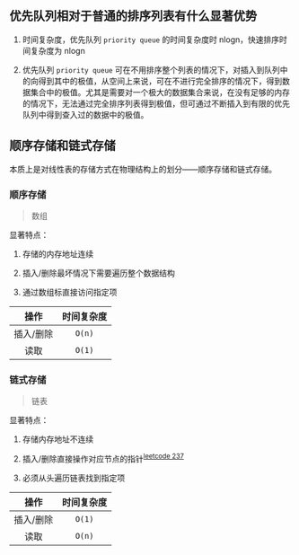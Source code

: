 ## 优先队列相对于普通的排序列表有什么显著优势

1. 时间复杂度，优先队列 `priority queue` 的时间复杂度时 nlogn，快速排序时间复杂度为 nlogn

1. 优先队列 `priority queue` 可在不用排序整个列表的情况下，对插入到队列中的向得到其中的极值，从空间上来说，可在不进行完全排序的情况下，得到数据集合中的极值。尤其是需要对一个极大的数据集合来说，在没有足够的内存的情况下，无法通过完全排序列表得到极值，但可通过不断插入到有限的优先队列中得到查入过的数据中的极值。

## 顺序存储和链式存储

本质上是对线性表的存储方式在物理结构上的划分——顺序存储和链式存储。

### 顺序存储

> 数组

显著特点：

1. 存储的内存地址连续

1. 插入/删除最坏情况下需要遍历整个数据结构

1. 通过数组标直接访问指定项

|   操作    | 时间复杂度 |
| :-------: | :--------: |
| 插入/删除 |   `O(n)`   |
|   读取    |   `O(1)`   |

### 链式存储

> 链表

显著特点：

1. 存储内存地址不连续

1. 插入/删除直接操作对应节点的指针<sup>[leetcode 237](https://leetcode-cn.com/problems/delete-node-in-a-linked-list/)</sup>

1. 必须从头遍历链表找到指定项

|   操作    | 时间复杂度 |
| :-------: | :--------: |
| 插入/删除 |   `O(1)`   |
|   读取    |   `O(n)`   |
